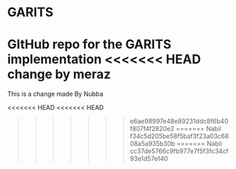 # GARITS
GItHub repo for the GARITS implementation
<<<<<<< HEAD
change by meraz
=======

This is a change made By Nubba

<<<<<<< HEAD
<<<<<<< HEAD
>>>>>>> e6ae98997e48e89231ddc8f6b40f807f4f2820e2
=======
Nabil
>>>>>>> f34c5d205be58f5baf3f23a03c6808a5a935b30b
=======
Nabil
>>>>>>> cc37de5766c9fb977e7f5f3fc34cf93e1d57e140
